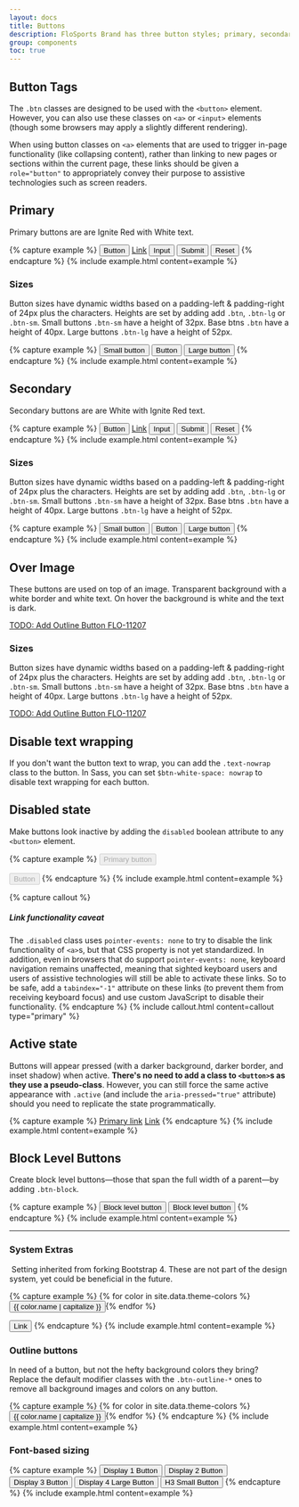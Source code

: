 ```yaml
---
layout: docs
title: Buttons
description: FloSports Brand has three button styles; primary, secondary, & over image. In addition the brand has three button sizes; btn-sm, btn, btn-lg. 
group: components
toc: true
---
```


<!-- FloSports Brand  -->

## Button Tags

The `.btn` classes are designed to be used with the `<button>` element. However, you can also use these classes on `<a>` or `<input>` elements (though some browsers may apply a slightly different rendering).

When using button classes on `<a>` elements that are used to trigger in-page functionality (like collapsing content), rather than linking to new pages or sections within the current page, these links should be given a `role="button"` to appropriately convey their purpose to assistive technologies such as screen readers.


## Primary

Primary buttons are are Ignite Red with White text.

{% capture example %}
<button class="btn btn-primary" type="submit">Button</button>
<a class="btn btn-primary" href="#" role="button">Link</a>
<input class="btn btn-primary" type="button" value="Input">
<input class="btn btn-primary" type="submit" value="Submit">
<input class="btn btn-primary" type="reset" value="Reset">
{% endcapture %}
{% include example.html content=example %}


### Sizes

Button sizes have dynamic widths based on a padding-left & padding-right of 24px plus the characters. Heights are set by adding add `.btn`, `.btn-lg` or `.btn-sm`.  Small buttons `.btn-sm` have a height of 32px. Base btns `.btn` have a height of 40px. Large buttons `.btn-lg` have a height of 52px.

{% capture example %}
<button type="button" class="btn btn-primary btn-sm">Small button</button>
<button type="button" class="btn btn-primary">Button</button>
<button type="button" class="btn btn-primary btn-lg">Large button</button>
{% endcapture %}
{% include example.html content=example %}

## Secondary
Secondary buttons are are White with Ignite Red text. 

{% capture example %}
<button class="btn btn-secondary" type="submit">Button</button>
<a class="btn btn-secondary" href="#" role="button">Link</a>
<input class="btn btn-secondary" type="button" value="Input">
<input class="btn btn-secondary" type="submit" value="Submit">
<input class="btn btn-secondary" type="reset" value="Reset">
{% endcapture %}
{% include example.html content=example %}

### Sizes

Button sizes have dynamic widths based on a padding-left & padding-right of 24px plus the characters. Heights are set by adding add `.btn`, `.btn-lg` or `.btn-sm`.  Small buttons `.btn-sm` have a height of 32px. Base btns `.btn` have a height of 40px. Large buttons `.btn-lg` have a height of 52px.

{% capture example %}
<button type="button" class="btn btn-secondary btn-sm">Small button</button>
<button type="button" class="btn btn-secondary">Button</button>
<button type="button" class="btn btn-secondary btn-lg">Large button</button>
{% endcapture %}
{% include example.html content=example %}

## Over Image
These buttons are used on top of an image. Transparent background with a white border and white text. On hover the background is white and the text is dark.

[TODO: Add Outline Button FLO-11207](https://flocasts.atlassian.net/browse/FLO-11207)


### Sizes

Button sizes have dynamic widths based on a padding-left & padding-right of 24px plus the characters. Heights are set by adding add `.btn`, `.btn-lg` or `.btn-sm`.  Small buttons `.btn-sm` have a height of 32px. Base btns `.btn` have a height of 40px. Large buttons `.btn-lg` have a height of 52px.

[TODO: Add Outline Button FLO-11207](https://flocasts.atlassian.net/browse/FLO-11207)


## Disable text wrapping

If you don't want the button text to wrap, you can add the `.text-nowrap` class to the button. In Sass, you can set `$btn-white-space: nowrap` to disable text wrapping for each button.

## Disabled state
Make buttons look inactive by adding the `disabled` boolean attribute to any `<button>` element.

{% capture example %}
<button type="button" class="btn btn-lg btn-primary" disabled>Primary button</button>

<button type="button" class="btn btn-secondary btn-lg" disabled>Button</button>
{% endcapture %}
{% include example.html content=example %}

{% capture callout %}
##### Link functionality caveat
The `.disabled` class uses `pointer-events: none` to try to disable the link functionality of `<a>`s, but that CSS property is not yet standardized. In addition, even in browsers that do support `pointer-events: none`, keyboard navigation remains unaffected, meaning that sighted keyboard users and users of assistive technologies will still be able to activate these links. So to be safe, add a `tabindex="-1"` attribute on these links (to prevent them from receiving keyboard focus) and use custom JavaScript to disable their functionality.
{% endcapture %}
{% include callout.html content=callout type="primary" %}

## Active state

Buttons will appear pressed (with a darker background, darker border, and inset shadow) when active. **There's no need to add a class to `<button>`s as they use a pseudo-class**. However, you can still force the same active appearance with `.active` (and include the <code>aria-pressed="true"</code> attribute) should you need to replicate the state programmatically.

{% capture example %}
<a href="#" class="btn btn-primary btn-lg active" role="button" aria-pressed="true">Primary link</a>
<a href="#" class="btn btn-secondary btn-lg active" role="button" aria-pressed="true">Link</a>
{% endcapture %}
{% include example.html content=example %}

## Block Level Buttons

Create block level buttons—those that span the full width of a parent—by adding `.btn-block`.

{% capture example %}
<button type="button" class="btn btn-primary btn-lg btn-block">Block level button</button>
<button type="button" class="btn btn-secondary btn-lg btn-block">Block level button</button>
{% endcapture %}
{% include example.html content=example %}


<!-- Bootstrap 4 -->

***

### System Extras
​
Setting inherited from forking Bootstrap 4. These are not part of the design system, yet could be beneficial in the future.

{% capture example %}
{% for color in site.data.theme-colors %}
<button type="button" class="btn btn-{{ color.name }}">{{ color.name | capitalize }}</button>{% endfor %}

<button type="button" class="btn btn-link">Link</button>
{% endcapture %}
{% include example.html content=example %}

### Outline buttons

In need of a button, but not the hefty background colors they bring? Replace the default modifier classes with the `.btn-outline-*` ones to remove all background images and colors on any button.


{% capture example %}
{% for color in site.data.theme-colors %}
<button type="button" class="btn btn-outline-{{ color.name }}">{{ color.name | capitalize }}</button>{% endfor %}
{% endcapture %}
{% include example.html content=example %}

###  Font-based sizing
{% capture example %}
<button type="button" class="btn btn-primary display-1 d-block">Display 1 Button</button>
<button type="button" class="btn btn-primary display-2 d-block">Display 2 Button</button>
<button type="button" class="btn btn-primary display-3 d-block">Display 3 Button</button>
<button type="button" class="btn btn-primary btn-lg display-4 d-block">Display 4 Large Button</button>
<button type="button" class="btn btn-primary btn-sm h3 d-block">H3 Small Button</button>
{% endcapture %}
{% include example.html content=example %}



